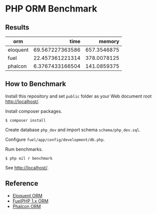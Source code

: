 # PHP ORM Benchmark

## Results

|orm                |time               |memory     |
|-------------------|------------------:|----------:|
|eloquent           |    69.567227363586|657.3546875|
|fuel               |    22.457361221314|378.0078125|
|phalcon            |    6.3767433166504|141.0859375|

## How to Benchmark

Install this repository and set `public` folder as your Web document root <http://localhost/>.

Install composer packages.

~~~
$ composer install
~~~

Create database `php_dev` and import schema `schema/php_dev.sql`.

Configure `fuel/app/config/development/db.php`.

Rum benchmarks.

~~~
$ php oil r benchmark
~~~

See <http://localhost/>.

## Reference

* [Eloquent ORM](https://github.com/illuminate/database)
* [FuelPHP 1.x ORM](http://fuelphp.com/docs/packages/orm/intro.html)
* [Phalcon ORM](http://docs.phalconphp.com/en/latest/reference/models.html)
